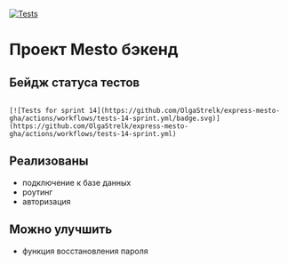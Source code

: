 [![Tests](https://github.com/OlgaStrelk/express-mesto-gha/actions/workflows/tests-14-sprint.yml/badge.svg)](https://github.com/OlgaStrelk/express-mesto-gha/actions/workflows/tests-14-sprint.yml)
# Проект Mesto бэкенд



## Бейдж статуса тестов

```

[![Tests for sprint 14](https://github.com/OlgaStrelk/express-mesto-gha/actions/workflows/tests-14-sprint.yml/badge.svg)](https://github.com/OlgaStrelk/express-mesto-gha/actions/workflows/tests-14-sprint.yml)
```

## Реализованы

* подключение к базе данных 
* роутинг
* авторизация
  
## Можно улучшить

* функция восстановления пароля
